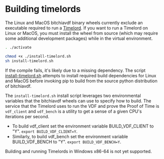 # Building timelords

The Linux and MacOS bitchiavdf binary wheels currently exclude an executable
required to run a [Timelord](https://github.com/thinkboxx/bitchia-blockchain/wiki/Timelords).
If you want to run a Timelord on Linux or MacOS, you must install the wheel
from source (which may require some additional development packages) while in
the virtual environment.

```bash
. ./activate

chmod +x ./install-timelord.sh
sh install-timelord.sh
```

If the compile fails, it's likely due to a missing dependency. The script
[install-timelord.sh](https://github.com/thinkboxx/bitchia-blockchain/blob/main/install-timelord.sh)
attempts to install required build dependencies for Linux and MacOS before
invoking pip to build from the source python distribution of bitchiavdf.

The `install-timelord.sh` install script leverages two environmental variables
that the bitchiavdf wheels can use to specify how to build. The service that the
Timelord uses to run the VDF and prove the Proof of Time is `vdf_client` and
`vdf_bench` is a utility to get a sense of a given CPU's iterations per second.

- To build vdf_client set the environment variable BUILD_VDF_CLIENT to "Y".
`export BUILD_VDF_CLIENT=Y`.
- Similarly, to build vdf_bench set the environment variable BUILD_VDF_BENCH
to "Y". `export BUILD_VDF_BENCH=Y`.

Building and running Timelords in Windows x86-64 is not yet supported.

